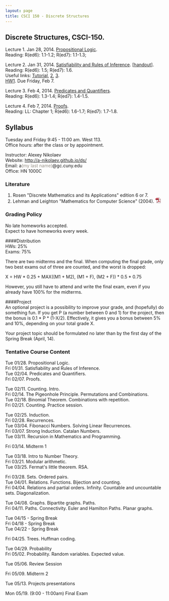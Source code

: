 ```yaml
---
layout: page
title: CSCI 150 - Discrete Structures
---
```


## Discrete Structures, CSCI-150.

Lecture 1. Jan 28, 2014. [Propositional Logic](/ds/docs/lec1.pdf).   
Reading: R(ed6): 1.1-1.2; R(ed7): 1.1-1.3;  

Lecture 2. Jan 31, 2014. [Satisfiability and Rules of Inference](/ds/docs/lec2.pdf). [[handout](/ds/docs/cc1.pdf)].  
Reading: R(ed6): 1.5; R(ed7): 1.6.  
Useful links:
[Tutorial](http://www.cs.colostate.edu/~cs122/tut_3.php),
[2](http://www.millersville.edu/~bikenaga/math-proof/rules-of-inference/rules-of-inference.html),
[3](http://cs.gmu.edu/~henryh/330/Trans-pdf/3.pdf).   
[HW1](/ds/docs/hw1.pdf). Due Friday, Feb 7.

Lecture 3. Feb 4, 2014. [Predicates and Quantifiers](/ds/docs/lec3.pdf).   
Reading: R(ed6): 1.3-1.4; R(ed7): 1.4-1.5.   

Lecture 4. Feb 7, 2014. [Proofs](/ds/docs/lec4.pdf).  
Reading: LL: Chapter 1; R(ed6): 1.6-1.7; R(ed7): 1.7-1.8.

<!--
Lecture 5. Sep 18, 2013. [Counting](/ds/docs/lec5.pdf).  
Reading: R(ed6): 5.1; R(ed7): 6.1.  
[HW3](/ds/docs/hw3.pdf). Due Wednesday, Sep 25.

Lecture 6. Sep 23, 2013. [The Pigeonhole Principle. Permutations and Combinations. Binomial Theorem](/ds/docs/lec6.pdf).  
Reading: R(ed6): 5.2-5.3; R(ed7): 6.2-6.3.

Lecture 7. Sep 25, 2013. Binomial Theorem. Combinations with repetition.   
Reading: R(ed6): 5.4-5.5; R(ed7): 6.4-6.5.  
[HW4](/ds/docs/hw4.pdf). Due Wednesday, Oct 2. This one can be a little hard, but try to do your best. 
Teamwork is acceptable. Ask questions by email.

Lecture 8. Sep 30, 2013. Counting. Practice session. [[problem set (with answers)](/ds/docs/cc3-full.pdf)].  
Reading: R(ed6): 5.1-5.6; R(ed7): 6.1-6.6.   
We are going to solve more problems that involve counting.
If you send me your questions by Sunday, I will try to cover them in this class.
Feel free to suggest problems as well. 

Lecture 9. Oct 2, 2013. [Induction](/ds/docs/lec9.pdf).  
Reading: LL: Chapter 2; R(ed6): 4.1; R(ed7): 5.1.  
[HW5](/ds/docs/hw5.pdf). Due Wednesday, Oct 9.

Lecture 10. Oct 7, 2013. [Recurrences](/ds/docs/lec10.pdf).  
Reading: LL: Chapter 12; R(ed6): 4.4; R(ed7): 5.4.   
[Towers of Hanoi](http://www.mathsisfun.com/games/towerofhanoi.html)

Lecture 11. Oct 9, 2013. [Fibonacci Numbers. Solving Linear Recurrences](/ds/docs/lec11.pdf).   
Reading: LL: Chapter 13; R(ed6): 7.2; R(ed7): 8.2.  
[HW6](/ds/docs/hw6.pdf). Due Wednesday, Oct 16. WolframAlpha can be useful to check the correctness of your solutions,
[see an example](http://www.wolframalpha.com/input/?i=f%280%29+%3D+1%3B+f%281%29+%3D+-1%3B+f%28n%29+%3D+f%28n-2%29).

Lecture 12. Oct 15, 2013. [Strong Induction. Catalan Numbers](/ds/docs/lec12.pdf).  
Reading: LL: Chapter 3; R(ed6): 4.2; R(ed7): 5.2.  
["Catalan numbers"](http://mathcircle.berkeley.edu/BMC6/pdf0607/catalan.pdf) by Tom Davis.

Lecture 13. Oct 16, 2013. [Recursion in Mathematics and Programming](/ds/docs/lec13.pdf).  
Source code in [Julia](http://julialang.org/):   
[sum.jl](/ds/code/sum.jl),
[fact.jl](/ds/code/fact.jl),
[fib.jl](/ds/code/fib.jl),
[mset.jl](/ds/code/mset.jl),
[graph.jl](/ds/code/graph.jl),
[lsys.jl](/ds/code/lsys.jl),
[turtle.jl](/ds/code/turtle.jl).

Midterm. Oct 21, 2013. [Example](/ds/docs/midterm-example.pdf) ([answers](/ds/mxanswers.html)).

Lecture 14. Oct 23, 2013. [Intro to Number Theory](/ds/docs/lec14.pdf).  
Reading: 
[Lecture notes](http://www.cs.hunter.cuny.edu/~saad/courses/dm/notes/note7.pdf) by Prof. Saad Mneimneh;  
LL: Chapters 4 and 5; R(ed6): 3.4-3.5; R(ed7): 4.1-4.3.   
[HW7](/ds/docs/hw7.pdf). Due Wednesday, Oct 30.

Lecture 15. Oct 28, 2013. [Modular arithmetic](/ds/docs/lec15.pdf).  
Reading: the same.  
Source code of the [extended Euclid's algorithm](http://codepad.org/IOQsqHax) in C. Not sure if it's correct, I did not have time to test it thoroughly.

Lecture 16. Oct 28, 2013. [Fermat’s little theorem. RSA](/ds/docs/lec16.pdf).  
Reading: the same.   
[HW8](/ds/docs/hw8.pdf). Due Wednesday, Nov 6.

Lecture 17. Nov 4, 2013. [Sets. Ordered pairs](/ds/docs/lec17.pdf).  
Reading: R(ed6): 2.1-2.2; R(ed7): 2.1-2.2.  

Lecture 18. Nov 6, 2013. [Relations. Functions. Bijection and counting](/ds/docs/lec18.pdf).   
Reading: R(ed6): 2.3, 8.1; R(ed7): 2.3, 9.1; LL: Chapter 14.   
Also: [Bijections](http://yufeizhao.com/olympiad/bijections.pdf) by Yufei Zhao.   
[HW9](/ds/docs/hw9.pdf). <s>Due Wednesday, Nov 13.</s> Extended until Monday, Nov 18.

Lecture 19. Nov 11, 2013. [Infinity. Cardinality. Pairing function. Diagonalization argument](/ds/docs/lec19.pdf).   
Reading: R(ed6):n/a; R(ed7): 2.5.   
Also: [Counting and cardinality](http://www.millersville.edu/~bikenaga/math-proof/cardinality/cardinality.pdf) lecture notes by Bruce Ikenaga.

Lecture 20. Nov 13, 2013. [Computation with functions. Relations and partial orders](/ds/docs/lec20.pdf).   
Reading: LL: Chapter 9.  R(ed6): 8.1, 8.6; R(ed7): 9.1, 9.6.   
[HW10](/ds/docs/hw10.pdf). Due Wednesday, Nov 20.

Lecture 21. Nov 18, 2013. [Graphs. Bipartite graphs. Paths](/ds/docs/lec21.pdf).   
Reading: R(ed6): 9.1-9.3, 9.8; R(ed7): 10.1-10.3, 10.8; LL: Chapters 6, 7. 

Lecture 22. Nov 20, 2013. [Paths. Connectivity. Euler and Hamilton Paths. Planar graphs](/ds/docs/lec22.pdf).   
Reading: R(ed6): 9.4-9.7; R(ed7): 10.4-10.7; LL: Chapters 6, 7.    
No homework today.

Lecture 23. Nov 25, 2013. [Trees. Huffman coding](/ds/docs/lec23.pdf).   
Reading: R(ed6): 10.1-10.2; R(ed7): 11.1-11.2; LL: Chapters 6, 7.    
[HW11](/ds/docs/hw11.pdf). Due Wednesday, Dec 4. 

Lecture 24. Dec 2, 2013. Probability.   
No slides, only [supplementary notes](/ds/docs/cc4.pdf).   
Reading: R(ed6): 6.2 ; R(ed7): 7.2. LL: Chapters 18, 19.

Lecture 25. Dec 4, 2013. Probability. Random variables. Expected value.       
The notes for the previous lecture are updated.    
Reading: R(ed6): 6.2, 6.4 ; R(ed7): 7.2, 7.4. LL: Chapters 18-22.   
[HW12](/ds/docs/hw12.pdf). Due Wednesday, Dec 11. 

Review session. Dec 9, 2013. [[Problem Set](/ds/docs/cc5.pdf)]

Project presentation. Dec 11, 2013.   
[Information for the speakers](/ds/talks.html).   
[Presentation schadule](/ds/presentation.html).

Final Exam. Dec 23, 2013. 6:20 - 8:20 pm.   
You are allowed to bring a cheatsheet (standard paper size, you can write on both sides).
However, you will have to hand it in after the exam.


[Grades Statistics](/ds/docs/grades-stats.pdf) (HW1, HW2, HW3 only)  
[Midterm Statistics](/ds/docs/grades-midterm-stats.pdf)

[Possible Project Topics](/ds/topics.html)

### Joint Facebook group for all CSCI-150 sections
[![fb][fbimg]](https://www.facebook.com/groups/226900480808188/)
-->

## Syllabus

Tuesday and Friday 9:45 - 11:00 am. West 113.  
Office hours: after the class or by appointment.

Instructor: Alexey Nikolaev  
Website: <http://a-nikolaev.github.io/ds/>  
Email: a<span style="color:#969086;">(my last name)</span>@gc.cuny.edu  
Office: HN 1000C  

### Literature
1. Rosen "Discrete Mathematics and its Applications" edition 6 or 7.
2. Lehman and Leighton "Mathematics for Computer Science" (2004).
[![pdf][pdfimg]](/docs/mit-mathcs.pdf)

### Grading Policy
No late homeworks accepted.  
Expect to have homeworks every week.

####Distribution  
  HWs: 25%  
  Exams: 75%  

  There are two midterms and the final. When computing the final grade,
  only two best exams out of three are counted, and
  the worst is dropped:

  X = HW * 0.25 + MAX((M1 + M2), (M1 + F), (M2 + F)) * 0.5 * 0.75

  However, you still have to attend and write the final exam,
  even if you already have 100% for the midterms.

####Project    
  An optional project is a possibility to improve your grade, and 
  (hopefully) do something fun.
  If you get P (a number between 0 and 1) for the project, 
  then the bonus is 0.1 * P * (1-X/2).
  Effectively, it gives you a bonus between 5% and 10%, depending on your 
  total grade X. 

  Your project topic should be formulated no later than by the 
  first day of the Spring Break (April, 14).

### Tentative Course Content

Tue 01/28.
Propositional Logic.
<br />
Fri 01/31.
Satisfiability and Rules of Inference.
<br />
Tue 02/04.
Predicates and Quantifiers.
<br />
Fri 02/07.
Proofs.

Tue 02/11.
Counting. Intro.
<br />
Fri 02/14.
The Pigeonhole Principle. Permutations and Combinations. 
<br />
Tue 02/18.
Binomial Theorem. Combinations with repetition.
<br />
Fri 02/21.
Counting. Practice session. 
<br />

Tue 02/25.
Induction.
<br />
Fri 02/28.
Recurrences.
<br />
Tue 03/04.
Fibonacci Numbers. Solving Linear Recurrences.
<br />
Fri 03/07.
Strong Induction. Catalan Numbers.
<br />
Tue 03/11.
Recursion in Mathematics and Programming.

Fri 03/14.
Midterm 1

Tue 03/18.
Intro to Number Theory.
<br />
Fri 03/21.
Modular arithmetic.
<br />
Tue 03/25.
Fermat's little theorem. RSA.

Fri 03/28.
Sets. Ordered pairs.
<br />
Tue 04/01.
Relations. Functions. Bijection and counting.
<br />
Fri 04/04.
Relations and partial orders. 
Infinity. Countable and uncountable sets. Diagonalization.

Tue 04/08.
Graphs. Bipartite graphs. Paths.
<br />
Fri 04/11.
Paths. Connectivity. Euler and Hamilton Paths. Planar graphs.

Tue 04/15 - Spring Break
<br />
Fri 04/18 - Spring Break
<br />
Tue 04/22 - Spring Break

Fri 04/25.
Trees. Huffman coding.

Tue 04/29.
Probability
<br />
Fri 05/02.
Probability. Random variables. Expected value.

Tue 05/06. 
Review Session

Fri 05/09. 
Midterm 2

Tue 05/13. 
Projects presentations

Mon 05/19.
(9:00 - 11:00am) Final Exam

[pdfimg]: /img/pdf1.png
[fbimg]: /img/fb.png
